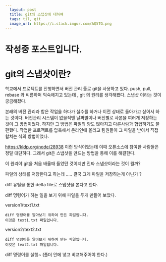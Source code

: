 ```yaml
---
  layout: post
  title: git의 스냅샷에 대하여
  tags: til, git
  image_url: https://i.stack.imgur.com/AQ5TG.png
---
```


# 작성중 포스트입니다.

# git의 스냅샷이란?

학교에서 프로젝트를 진행하면서 버전 관리 툴로 git을 사용하고 있다.
push, pull, rebase 와 씨름하며 익숙해지고 있는데 , git 의 원리를 생각해봤다.
스냅샷 이라는 것이 궁금해졌다.

본래의 버전 관리라 함은 작업을 하다가 실수를 하거나 이전 상태로 돌아가고 싶어서 하는 것이다. 버전관리 시스템이 없을적엔 날짜별이나 버전별로 사본을 여러개 저장하는 것이 그 방법이었다.
하지만 그 방법은 파일의 양도 많아지고 다른사람과 협업하기도 불편했다.  작업한 프로젝트를 압축해서 온라인에 올리고 팀원들이 그 파일을 받아서 직접 합치는 식의 방법이었다.

https://kldp.org/node/28938
이런 방식이었는데 이때 오픈소스에 참여한 사람들은 정말 대단하다.
그래서 git은 스냅샷을 만드는 방법을 통해 이를 해결한다.

이 원리야 git을 처음 배울때 들었던 것이지만 진짜 스냅샷이라는 것이 뭘까?

파일의 상태를 저장한다고 하는데 ..... 결국 그게 파일을 저장하는게 아닌가 ?

diff 유틸을 통한 delta file로 스냅샷을 본다고 한다.

diff 명령어가 하는 일을 보기 위해 파일을 두개 만들어 보았다.

version1/text1.txt
```
diff 명령어를 알아보기 위하여 만든 파일입니다.
이것은 text1.txt 파일입니다.
```


version2/text2.txt
```
diff 명령어를 알아보기 위하여 만든 파일입니다.
이것은 text2.txt 파일입니다.
```

diff 명령어를 실행~ (폴더 안에 넣고 비교해주어야 한다.)
